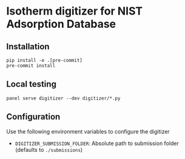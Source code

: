 # Isotherm digitizer for NIST Adsorption Database

## Installation

```
pip install -e .[pre-commit]
pre-commit install
```

## Local testing

```
panel serve digitizer --dev digitizer/*.py
```

## Configuration

Use the following environment variables to configure the digitizer

 * `DIGITIZER_SUBMISSION_FOLDER`: Absolute path to submission folder (defaults to `./submissions`)
